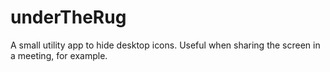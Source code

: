 # underTheRug
A small utility app to hide desktop icons. Useful when sharing the screen in a meeting, for example.
